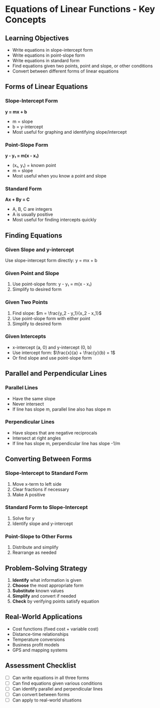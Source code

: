 # Equations of Linear Functions - Key Concepts

## Learning Objectives
- Write equations in slope-intercept form
- Write equations in point-slope form  
- Write equations in standard form
- Find equations given two points, point and slope, or other conditions
- Convert between different forms of linear equations

## Forms of Linear Equations

### Slope-Intercept Form
**y = mx + b**
- m = slope
- b = y-intercept
- Most useful for graphing and identifying slope/intercept

### Point-Slope Form
**y - y₁ = m(x - x₁)**
- (x₁, y₁) = known point
- m = slope
- Most useful when you know a point and slope

### Standard Form
**Ax + By = C**
- A, B, C are integers
- A is usually positive
- Most useful for finding intercepts quickly

## Finding Equations

### Given Slope and y-intercept
Use slope-intercept form directly: y = mx + b

### Given Point and Slope
1. Use point-slope form: y - y₁ = m(x - x₁)
2. Simplify to desired form

### Given Two Points
1. Find slope: $m = \frac{y_2 - y_1}{x_2 - x_1}$
2. Use point-slope form with either point
3. Simplify to desired form

### Given Intercepts
- x-intercept (a, 0) and y-intercept (0, b)
- Use intercept form: $\frac{x}{a} + \frac{y}{b} = 1$
- Or find slope and use point-slope form

## Parallel and Perpendicular Lines

### Parallel Lines
- Have the same slope
- Never intersect
- If line has slope m, parallel line also has slope m

### Perpendicular Lines
- Have slopes that are negative reciprocals
- Intersect at right angles
- If line has slope m, perpendicular line has slope -1/m

## Converting Between Forms

### Slope-Intercept to Standard Form
1. Move x-term to left side
2. Clear fractions if necessary
3. Make A positive

### Standard Form to Slope-Intercept
1. Solve for y
2. Identify slope and y-intercept

### Point-Slope to Other Forms
1. Distribute and simplify
2. Rearrange as needed

## Problem-Solving Strategy
1. **Identify** what information is given
2. **Choose** the most appropriate form
3. **Substitute** known values
4. **Simplify** and convert if needed
5. **Check** by verifying points satisfy equation

## Real-World Applications
- Cost functions (fixed cost + variable cost)
- Distance-time relationships
- Temperature conversions
- Business profit models
- GPS and mapping systems

## Assessment Checklist
- [ ] Can write equations in all three forms
- [ ] Can find equations given various conditions
- [ ] Can identify parallel and perpendicular lines
- [ ] Can convert between forms
- [ ] Can apply to real-world situations
